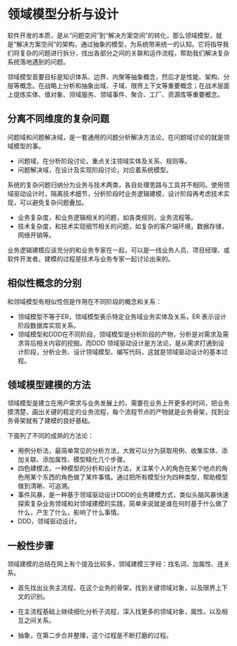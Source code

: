 # 领域模型分析与设计

软件开发的本质，是从“问题空间”到“解决方案空间”的转化，那么领域模型，就是“解决方案空间”的架构，通过抽象的模型，为系统带来统一的认知。它将指导我们将复杂的问题进行拆分，找出各部分之间的关联和运作流程，帮助我们解决复杂系统落地遇到的问题。

领域模型首要目标是知识体系、边界、内聚等抽象概念，然后才是性能、架构、分层等概念。在战略上分析和抽象出域、子域、限界上下文等重要概念；在战术层面上提炼实体、值对象、领域服务、领域事件、聚合、工厂、资源库等重要概念。

## 分离不同维度的复杂问题

问题域和问题解决域，是一套通用的问题分析解决方法论，在问题域讨论的就是领域模型的事。

- 问题域，在分析阶段讨论，重点关注领域实体及关系、规则等。
- 问题解决域，在设计及实现阶段讨论，对应着系统模型。

系统的复杂问题归纳分为业务与技术两类，各自处理思路与工具并不相同。使用领域驱动设计时，隔离技术细节，分析阶段时业务逻辑建模，设计阶段再考虑技术实现，可以避免复杂问题叠加。

- 业务复杂度，和业务逻辑相关的问题，如各类规则，业务流程等。
- 技术复杂度，和技术实现细节相关的问题，如复杂的客户端环境，数据存储，网络开销等。

业务逻辑建模应该充分的和业务专家在一起，可以是一线业务人员、项目经理、或软件开发者。建模的过程是技术与业务专家一起讨论出来的。

##  相似性概念的分别

和领域模型有相似性但是作用在不同阶段的概念和关系：

- 领域模型不等于ER，领域模型表示特定业务域业务实体及关系，ER 表示设计阶段数据库实现关系。
- 领域模型和DDD在不同阶段，领域模型是分析阶段的产物，分析是对需求及需求背后相关内容的挖掘。而DDD 领域驱动设计是方法论，是从需求打通到设计阶段，分析业务、设计领域模型、编写代码，这就是领域驱动设计的基本过程。

## 领域模型建模的方法

领域模型是建立在用户需求与业务发展上的，需要在业务上开更多的时间，把业务摸清楚，画出关键的稳定的业务流程，每个流程节点的产物就是业务骨架，找到业务骨架就有了建模的良好基础。

下面列了不同的成熟的方法论：

- 用例分析法，最简单常见的分析方法，大致可以分为获取用例、收集实体、添加关联、添加属性、模型精化几个步骤。
- 四色建模法，一种模型的分析和设计方法，关注某个人的角色在某个地点的角色用某个东西的角色做了某件事情。通过把所有模型分为四种类型，帮助模型做到清晰、可追溯。
- 事件风暴，是一种基于领域驱动设计DDD的业务建模方式，类似头脑风暴快速探索复杂业务领域和对领域建模的实践，简单来说就是谁在何时基于什么做了什么，产生了什么，影响了什么事情。
- DDD，领域驱动设计。

## 一般性步骤

领域建模的总结在网上有个提及比较多，领域建模三字经：找名词、加属性、连关系。 

- 首先找出业务主流程，在这个业务的骨架，找到关键领域对象，以及限界上下文的识别。

- 在主流程基础上继续细化分析子流程，深入找更多的领域对象，属性，以及相互之间关系。
- 抽象，在第二步合并整理，这个过程是不断打磨的过程。

